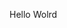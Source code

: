Hello Wolrd


























































































































































































































































































































































































































































































































































































































































































































































































































































































































































































































































































































































































































































































































































































































































































































































































































































































































































































































































































































































































































































































































































































































































































































































































































































































































































































































































































































































